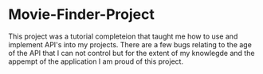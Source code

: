 # Movie-Finder-Project
This project was a tutorial completeion that taught me how to use and implement API's into my projects. There are a few bugs relating to the age of the API that I can not control but for the extent of my knowlegde and the appempt of the application I am proud of this project. 
